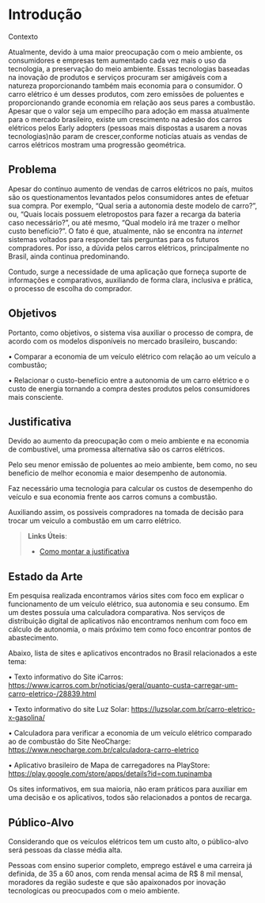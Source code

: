 # Introdução

 Contexto

Atualmente, devido à uma maior preocupação com o meio ambiente, os consumidores e empresas tem aumentado cada vez mais o uso da tecnologia, a preservação do meio ambiente.
Essas tecnologias baseadas na inovação de produtos e serviços procuram ser amigáveis com a natureza proporcionando também mais economia para o consumidor.
O carro elétrico é um desses produtos, com zero emissões de poluentes e proporcionando grande economia em relação aos seus pares a combustão.
Apesar que o valor seja um empecilho para adoção em massa atualmente para o mercado brasileiro, existe um crescimento na adesão dos carros elétricos pelos Early adopters (pessoas mais dispostas a usarem a novas tecnologias)não param de crescer,conforme noticías atuais as vendas de carros elétricos mostram uma progressão geométrica.



## Problema
Apesar do contínuo aumento de vendas de carros elétricos no país, muitos são os questionamentos levantados pelos consumidores antes de efetuar sua compra. Por exemplo, “Qual seria a autonomia deste modelo de carro?”, ou, “Quais locais possuem eletropostos para fazer a recarga da bateria caso necessário?”, ou até mesmo, “Qual modelo irá me trazer o melhor custo benefício?”. O fato é que, atualmente, não se encontra na *internet* sistemas voltados para responder tais perguntas para os futuros compradores. Por isso, a dúvida pelos carros elétricos, principalmente no Brasil, ainda continua predominando.

Contudo, surge a necessidade de uma aplicação que forneça suporte de informações e comparativos, auxiliando de forma clara, inclusiva e prática, o processo de escolha do comprador.

## Objetivos

Portanto, como objetivos, o sistema visa auxiliar o processo de compra, de acordo com os modelos disponíveis no mercado brasileiro, buscando:

•	Comparar a economia de um veículo elétrico com relação ao um veículo a combustão;

•	Relacionar o custo-benefício entre a autonomia de um carro elétrico e o custo de energia tornando a compra destes produtos pelos consumidores mais consciente.


## Justificativa

Devido ao aumento da preocupação com o meio ambiente e na economia de combustivel, uma promessa alternativa são os carros elétricos. 

Pelo seu menor emissão de poluentes ao meio ambiente, bem como, no seu beneficio de melhor economia e maior desempenho de autonomia.

Faz necessário uma tecnologia para calcular os custos de desempenho do veículo e sua economia frente aos carros comuns a combustão. 

Auxiliando assim, os possiveis compradores na tomada de decisão para trocar um veiculo a combustão em um carro elétrico.

> **Links Úteis**:
> - [Como montar a justificativa](https://guiadamonografia.com.br/como-montar-justificativa-do-tcc/)

## Estado da Arte

Em pesquisa realizada encontramos vários sites com foco em explicar o funcionamento de um veículo elétrico, sua autonomia e seu consumo. Em um destes possuía uma calculadora comparativa.  Nos serviços de distribuição digital de aplicativos não encontramos nenhum com foco em cálculo de autonomia, o mais próximo tem como foco encontrar pontos de abastecimento.

Abaixo, lista de sites e aplicativos encontrados no Brasil relacionados a este tema:

•	Texto informativo do Site iCarros: https://www.icarros.com.br/noticias/geral/quanto-custa-carregar-um-carro-eletrico-/28839.html

•	Texto informativo do site Luz Solar: https://luzsolar.com.br/carro-eletrico-x-gasolina/

•	Calculadora para verificar a economia de um veículo elétrico comparado ao de combustão do Site NeoCharge: https://www.neocharge.com.br/calculadora-carro-eletrico

•	Aplicativo brasileiro de Mapa de carregadores na PlayStore: https://play.google.com/store/apps/details?id=com.tupinamba

Os sites informativos, em sua maioria, não eram práticos para auxiliar em uma decisão e os aplicativos, todos são relacionados a pontos de recarga.

## Público-Alvo

Considerando que os veículos elétricos tem um custo alto, o público-alvo será pessoas da classe média alta. 

Pessoas com ensino superior completo, emprego estável e uma carreira já definida, de 35 a 60 anos, com renda mensal acima de R$ 8 mil mensal, moradores da região sudeste e que são apaixonados por inovação tecnologicas ou  preocupados com o meio ambiente.
